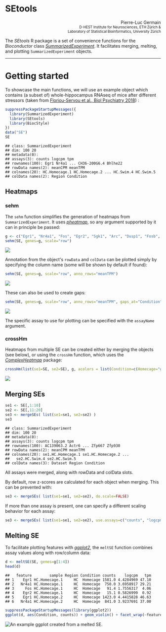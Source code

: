 # SEtools

<div style="text-align: right">
Pierre-Luc Germain<br/>
<span style="font-size: 80%;">D-HEST Institute for Neurosciences, ETH Zürich &<br/>Laboratory of Statistical Bioinformatics, University Zürich</span>
</div>

The *SEtools* R package is a set of convenience functions for the _Bioconductor_ class *[SummarizedExperiment](https://bioconductor.org/packages/3.9/SummarizedExperiment)*. It facilitates merging, melting, and plotting `SummarizedExperiment` objects.

***

# Getting started

To showcase the main functions, we will use an example object which contains (a subset of) whole-hippocampus RNAseq of mice after different stressors (taken from [Floriou-Servou et al., Biol Psychiatry 2018](https://doi.org/10.1016/j.biopsych.2018.02.003)) :

```r
suppressPackageStartupMessages({
  library(SummarizedExperiment)
  library(SEtools)
  library(BiocStyle)
})
data("SE")
SE
```

```
## class: SummarizedExperiment 
## dim: 100 20 
## metadata(0):
## assays(3): counts logcpm tpm
## rownames(100): Egr1 Nr4a1 ... CH36-200G6.4 Bhlhe22
## rowData names(2): meanCPM meanTPM
## colnames(20): HC.Homecage.1 HC.Homecage.2 ... HC.Swim.4 HC.Swim.5
## colData names(2): Region Condition
```



## Heatmaps

### sehm

The `sehm` function simplifies the generation of heatmaps from `SummarizedExperiment`. 
It uses *[pheatmap](https://CRAN.R-project.org/package=pheatmap)*, so any argument supported by it can in principle be passed:


```r
g <- c("Egr1", "Nr4a1", "Fos", "Egr2", "Sgk1", "Arc", "Dusp1", "Fosb", "Sik1")
sehm(SE, genes=g, scale="row")
```

![](README_files/figure-html/unnamed-chunk-3-2.png)<!-- -->

Annotation from the object's `rowData` and `colData` can be plotted simply by specifying the column name (some will be shown by default if found):

```r
sehm(SE, genes=g, scale="row", anno_rows="meanTPM")
```

![](README_files/figure-html/unnamed-chunk-4-1.png)<!-- -->

These can also be used to create gaps:

```r
sehm(SE, genes=g, scale="row", anno_rows="meanTPM", gaps_at="Condition")
```

![](README_files/figure-html/unnamed-chunk-5-1.png)<!-- -->

The specific assay to use for plotting can be specified with the `assayName` argument.

### crossHm

Heatmaps from multiple SE can be created either by merging the objects (see below), or using the `crossHm` function, which uses the *[ComplexHeatmap](https://CRAN.R-project.org/package=ComplexHeatmap)* package:


```r
crossHm(list(se1=SE, se2=SE), g, acolors = list(Condition=c(Homecage="green", "Handling"="orange", "Restraint"="red", "Swim"="blue")))
```

![](README_files/figure-html/unnamed-chunk-6-1.png)<!-- -->


## Merging SEs


```r
se1 <- SE[,1:10]
se2 <- SE[,11:20]
se3 <- mergeSEs( list(se1=se1, se2=se2) )
se3
```

```
## class: SummarizedExperiment 
## dim: 100 20 
## metadata(0):
## assays(3): counts logcpm tpm
## rownames(100): AC139063.2 Actr6 ... Zfp667 Zfp930
## rowData names(2): meanCPM meanTPM
## colnames(20): se1.HC.Homecage.1 se1.HC.Homecage.2 ...
##   se2.HC.Swim.4 se2.HC.Swim.5
## colData names(3): Dataset Region Condition
```

All assays were merged, along with rowData and colData slots.

By default, row z-scores are calculated for each object when merging. This can be prevented with:

```r
se3 <- mergeSEs( list(se1=se1, se2=se2), do.scale=FALSE)
```

If more than one assay is present, one can specify a different scaling behavior for each assay:

```r
se3 <- mergeSEs( list(se1=se1, se2=se2), use.assays=c("counts", "logcpm"), do.scale=c(FALSE, TRUE))
```


## Melting SE

To facilitate plotting features with *[ggplot2](https://CRAN.R-project.org/package=ggplot2)*, the `meltSE` function combines assay values along with row/column data:


```r
d <- meltSE(SE, genes=g[1:4])
head(d)
```

```
##   feature        sample Region Condition counts    logcpm   tpm
## 1    Egr1 HC.Homecage.1     HC  Homecage 1581.0 4.4284969 47.10
## 2   Nr4a1 HC.Homecage.1     HC  Homecage  750.0 3.6958917 29.21
## 3     Fos HC.Homecage.1     HC  Homecage   91.4 1.7556317  4.06
## 4    Egr2 HC.Homecage.1     HC  Homecage   15.1 0.5826999  0.92
## 5    Egr1 HC.Homecage.2     HC  Homecage 1423.0 4.4415828 46.63
## 6   Nr4a1 HC.Homecage.2     HC  Homecage  841.0 3.9237691 37.00
```

```r
suppressPackageStartupMessages(library(ggplot2))
ggplot(d, aes(Condition, counts)) + geom_violin() + facet_wrap(~feature, scale="free")
```

![An example ggplot created from a melted SE.](README_files/figure-html/unnamed-chunk-10-1.png)
